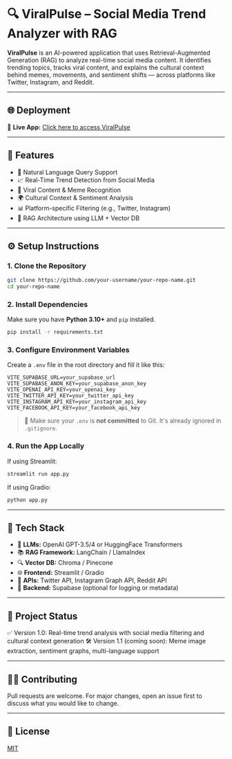 # 🔍 ViralPulse – Social Media Trend Analyzer with RAG

**ViralPulse** is an AI-powered application that uses Retrieval-Augmented Generation (RAG) to analyze real-time social media content. It identifies trending topics, tracks viral content, and explains the cultural context behind memes, movements, and sentiment shifts — across platforms like Twitter, Instagram, and Reddit.

---

## 🌐 Deployment

🔗 **Live App:** [Click here to access ViralPulse](https://social-rag-9o4f-oep2sbnxy-sriramp16s-projects.vercel.app/)

---

## 🚀 Features

* 🧠 Natural Language Query Support
* 📈 Real-Time Trend Detection from Social Media
* 🔎 Viral Content & Meme Recognition
* 🌍 Cultural Context & Sentiment Analysis
* 📊 Platform-specific Filtering (e.g., Twitter, Instagram)
* 🧃 RAG Architecture using LLM + Vector DB

---

## ⚙️ Setup Instructions

### 1. **Clone the Repository**

```bash
git clone https://github.com/your-username/your-repo-name.git
cd your-repo-name
```

### 2. **Install Dependencies**

Make sure you have **Python 3.10+** and `pip` installed.

```bash
pip install -r requirements.txt
```

### 3. **Configure Environment Variables**

Create a `.env` file in the root directory and fill it like this:

```env
VITE_SUPABASE_URL=your_supabase_url
VITE_SUPABASE_ANON_KEY=your_supabase_anon_key
VITE_OPENAI_API_KEY=your_openai_key
VITE_TWITTER_API_KEY=your_twitter_api_key
VITE_INSTAGRAM_API_KEY=your_instagram_api_key
VITE_FACEBOOK_API_KEY=your_facebook_api_key
```

> 🔐 Make sure your `.env` is **not committed** to Git. It's already ignored in `.gitignore`.

### 4. **Run the App Locally**

If using Streamlit:

```bash
streamlit run app.py
```

If using Gradio:

```bash
python app.py
```

---

## 🧪 Tech Stack

* 🧠 **LLMs:** OpenAI GPT-3.5/4 or HuggingFace Transformers
* 📚 **RAG Framework:** LangChain / LlamaIndex
* 🔍 **Vector DB:** Chroma / Pinecone
* 🌐 **Frontend:** Streamlit / Gradio
* 📰 **APIs:** Twitter API, Instagram Graph API, Reddit API
* 🧵 **Backend:** Supabase (optional for logging or metadata)

---

## 📌 Project Status

✅ Version 1.0: Real-time trend analysis with social media filtering and cultural context generation
🛠️ Version 1.1 (coming soon): Meme image extraction, sentiment graphs, multi-language support

---

## 🧑‍💻 Contributing

Pull requests are welcome. For major changes, open an issue first to discuss what you would like to change.

---

## 📄 License

[MIT](LICENSE)
